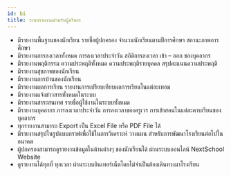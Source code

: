 ```yaml
---
id: bi
title: ระบบรายงานสำหรับผู้บริหาร
---
```


* มีรายงานพื้นฐานของนักเรียน รายชื่อผู้ปกครอง จำนวนนักเรียนตามปีการศึกษา สถานะภาพการศึกษา
* มีรายงานการลงเวลาทั้งหมด การลงเวลาประจำวัน สถิติการลงเวลา เข้า – ออก ของบุคลากร
* มีรายงานพฤติกรรม ความประพฤติทั้งหมด ความประพฤติรายบุคคล สรุปคะแนนความประพฤติ
* มีรายงานสุขภาพของนักเรียน
* มีรายงานการบ้านของนักเรียน
* มีรายงานผลการเรียน รายงานการเปรียบเทียบผลการเรียนในแต่ละเทอม
* มีรายงานแจ้งข่าวสารทั้งหมดในระบบ
* มีรายงานสาระสนเทศ รายชื่อผู้ใช้งานในระบบทั้งหมด
* มีรายงานบุคลากร การลงเวลาประจำวัน การลงเวลาของครูเวร การเข้าสอนในแต่ละคาบเรียนของบุคลากร
* ทุกรายงานสามารถ Export เป็น Excel File หรือ PDF File ได้
* มีรายงานสรุปในรูปแบบกราฟเพื่อใช้ในการวิเคราะห์ วางแผน สำหรับการพัฒนาโรงเรียนต่อไปในอนาคต
* ผู้ปกครองสามารถดูรายงานข้อมูลในด้านต่างๆ ของนักเรียนได้ ผ่านระบบออนไลน์ NextSchool Website
* ดูรายงานได้ทุกที่ ทุกเวลา ผ่านระบบอินเทอร์เน็ตโดยไม่จำเป็นต้องเดินทางมาโรงเรียน
